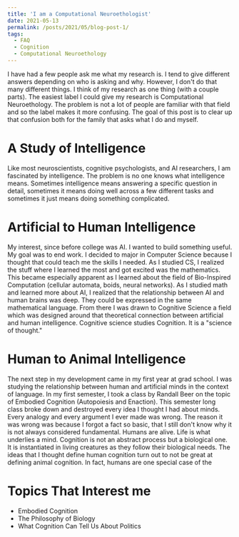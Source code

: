 ```yaml
---
title: 'I am a Computational Neuroethologist'
date: 2021-05-13
permalink: /posts/2021/05/blog-post-1/
tags:
  - FAQ
  - Cognition
  - Computational Neuroethology
---
```


I have had a few people ask me what my research is. I tend to give different answers depending on who is asking
and why. However, I don't do that many different things. I think of my research as one thing (with a couple parts).
The easiest label I could give my research is Computational Neuroethology. The problem is not a lot of people are
familiar with that field and so the label makes it more confusing. The goal of this post is to clear up that confusion
both for the family that asks what I do and myself.

A Study of Intelligence
===============
Like most neuroscientists, cognitive psychologists, and AI researchers, I am fascinated by intelligence. The problem is
no one knows what intelligence means. Sometimes intelligence means answering a specific question in detail, sometimes
it means doing well across a few different tasks and sometimes it just means doing something complicated.

Artificial to Human Intelligence
======
My interest, since before college was AI. I wanted to build something useful. My goal was to end work. 
I decided to major in Computer Science because I thought that could teach me the skills I needed. As I studied
CS, I realized the stuff where I learned the most and got excited was the mathematics. This became especially 
apparent as I learned about the field of Bio-Inspired Computation (cellular automata, boids, neural networks).
As I studied math and learned more about AI, I realized that the relationship between AI and human brains
was deep. They could be expressed in the same mathematical language. From there I was drawn to Cognitive Science
a field which was designed around that theoretical connection between artificial and human intelligence. Cognitive
science studies Cognition. It is a "science of thought."

Human to Animal Intelligence
===========================
The next step in my development came in my first year at grad school. I was studying the relationship between
human and artificial minds in the context of language. In my first semester, I took a class by Randall Beer on
the topic of Embodied Cognition (Autopoiesis and Enaction). This semester long class broke down and destroyed 
every idea I thought I had about minds. Every analogy and every argument I ever made was wrong. The reason it
was wrong was because I forgot a fact so basic, that I still don't know why it is not always considered 
fundamental. Humans are alive. Life is what underlies a mind. Cognition is not an abstract process but a biological
one. It is instantiated in living creatures as they follow their biological needs. The ideas that I thought define
human cognition turn out to not be great at defining animal cognition. In fact, humans are one special case of the

Topics That Interest me
======
- Embodied Cognition
- The Philosophy of Biology
- What Cognition Can Tell Us About Politics

